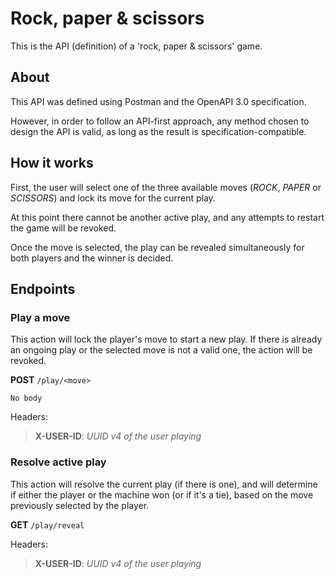 
# Rock, paper & scissors

This is the API (definition) of a 'rock, paper & scissors' game.

## About

This API was defined using Postman and the OpenAPI 3.0 specification.

However, in order to follow an API-first approach, any method chosen to design the API is valid, as long as the result is specification-compatible.

## How it works

First, the user will select one of the three available moves (*ROCK*, *PAPER* or *SCISSORS*) and lock its move for the current play.

At this point there cannot be another active play, and any attempts to restart the game will be revoked.

Once the move is selected, the play can be revealed simultaneously for both players and the winner is decided.

## Endpoints

### Play a move

This action will lock the player's move to start a new play. If there is already an ongoing play or the selected move is not a valid one, the action will be revoked.

**POST** `/play/<move>`
```
No body
```

Headers:
> **X-USER-ID**: *UUID v4 of the user playing*

### Resolve active play

This action will resolve the current play (if there is one), and will determine if either the player or the machine won (or if it's a tie), based on the move previously selected by the player.

**GET** `/play/reveal`

Headers:
> **X-USER-ID**: *UUID v4 of the user playing*
